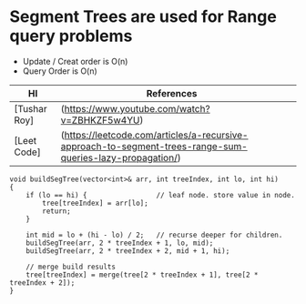 # Segment Trees are used for Range query problems
* Update / Creat order is O(n)
* Query Order is O(n)

| HI           | References                                                                                                |   |
|--------------|-----------------------------------------------------------------------------------------------------------|---|
| [Tushar Roy] | (https://www.youtube.com/watch?v=ZBHKZF5w4YU)                                                             |   |
| [Leet Code]  | (https://leetcode.com/articles/a-recursive-approach-to-segment-trees-range-sum-queries-lazy-propagation/) |   |

```
void buildSegTree(vector<int>& arr, int treeIndex, int lo, int hi)
{
    if (lo == hi) {                 // leaf node. store value in node.
        tree[treeIndex] = arr[lo];
        return;
    }

    int mid = lo + (hi - lo) / 2;   // recurse deeper for children.
    buildSegTree(arr, 2 * treeIndex + 1, lo, mid);
    buildSegTree(arr, 2 * treeIndex + 2, mid + 1, hi);

    // merge build results
    tree[treeIndex] = merge(tree[2 * treeIndex + 1], tree[2 * treeIndex + 2]);
}
```
